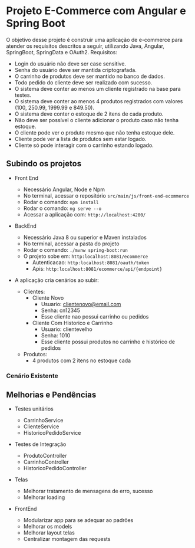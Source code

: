 # Projeto E-Commerce com Angular e Spring Boot

O objetivo desse projeto é construir uma aplicação de e-commerce para atender os requisitos descritos a seguir, 
utilizando Java, Angular, SpringBoot, SpringData e OAuth2.
Requisitos: 
- Login do usuário não deve ser case sensitive.
- Senha do usuário deve ser mantida criptografada.
- O carrinho de produtos deve ser mantido no banco de dados.
- Todo pedido do cliente deve ser realizado com sucesso.
- O sistema deve conter ao menos um cliente registrado na base para testes.
- O sistema deve conter ao menos 4 produtos registrados com valores (100, 250.99, 1999.99 e 849.50).
- O sistema deve conter o estoque de 2 itens de cada produto.
- Não deve ser possível o cliente adicionar o produto caso não tenha estoque.
- O cliente pode ver o produto mesmo que não tenha estoque dele.
- Cliente pode ver a lista de produtos sem estar logado.
- Cliente só pode interagir com o carrinho estando logado.

## Subindo os projetos
- Front End
    - Necessário Angular, Node e Npm
    - No terminal, acessar o repositório `src/main/js/front-end-ecommerce`
    - Rodar o comando: `npm install`
    - Rodar o comando: `ng serve --o`
    - Acessar a aplicação com: `http://localhost:4200/`

- BackEnd
    - Necessário Java 8 ou superior e Maven instalados
    - No terminal, acessar a pasta do projeto
    - Rodar o comando: `./mvnw spring-boot:run`
    - O projeto sobe em: `http:localhost:8081/ecommerce`
        - Autenticacao: `http:localhost:8081/oauth/token`
        - Apis: `http:localhost:8081/ecommerce/api/{endpoint}`

- A aplicação cria cenários ao subir:
    - Clientes:
        - Cliente Novo
            - Usuario: clientenovo@email.com 
            - Senha: cn12345
            - Esse cliente nao possui carrinho ou pedidos
        - Cliente Com Historico e Carrinho
            - Usuario: clientevelho
            - Senha: 1010
            - Esse cliente possui produtos no carrinho e histórico de pedidos
    - Produtos:
        - 4 produtos com 2 itens no estoque cada

### Cenário Existente

## Melhorias e Pendências
- Testes unitários
    - CarrinhoService
    - ClienteService
    - HistoricoPedidoService

- Testes de Integração
   - ProdutoController
   - CarrinhoController
   - HistoricoPedidoController

- Telas
    - Melhorar tratamento de mensagens de erro, sucesso 
    - Melhorar loading
    
- FrontEnd
    - Modularizar app para se adequar ao padrões
    - Melhorar os models
    - Melhorar layout telas
    - Centralizar montagem das requests